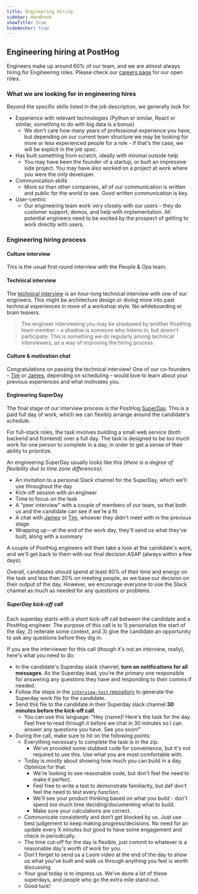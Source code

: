 ```yaml
---
title: Engineering Hiring
sidebar: Handbook
showTitle: true
hideAnchor: true
---
```


## Engineering hiring at PostHog

Engineers make up around 60% of our team, and we are almost always hiring for Engineering roles. Please check our [careers page](/careers) for our open roles. 

### What we are looking for in engineering hires

Beyond the specific skills listed in the job description, we generally look for: 

*   Experience with relevant technologies (Python or similar, React or similar, something to do with big data is a bonus)
    *   We don't care how many years of professional experience you have, but depending on our current team structure we may be looking for more or less experienced people for a role - if that's the case, we will be explicit in the job spec.
*   Has built something from scratch, ideally with minimal outside help
    *   You may have been the founder of a startup, or built an impressive side project. You may have also worked on a project at work where you were the only developer.
*   Communication skills
    *   More so than other companies, all of our communication is written and public for the world to see. Good written communication is key.
*   User-centric
    *   Our engineering team work very closely with our users - they do customer support, demos, and help with implementation. All potential engineers need to be excited by the prospect of getting to work directly with users.

### Engineering hiring process 

#### Culture interview 

This is the usual first round interview with the People & Ops team. 

#### Technical interview

The [technical interview](/handbook/people/hiring-process#2-technical-interview-with-the-hiring-manager) is an hour-long technical interview with one of our engineers. This might be architecture design or diving more into past technical experiences in more of a workshop style. No whiteboarding or brain teasers. 

> The engineer interviewing you may be shadowed by another PostHog team member – a shadow is someone who listens in, but doesn't participate. This is something we do regularly among technical interviewers, as a way of improving the hiring process.

#### Culture & motivation chat

Congratulations on passing the technical interview! One of our co-founders – [Tim](/tim) or [James](/james), depending on scheduling – would love to learn about your previous experiences and what motivates you.

#### Engineering SuperDay

The final stage of our interview process is the PostHog [SuperDay](/handbook/people/hiring-process#posthog-superday). This is a paid full day of work, which we can flexibly arrange around the candidate's schedule. 

For full-stack roles, the task involves building a small web service (both backend and frontend) over a full day. The task is designed to be _too much_ work for one person to complete in a day, in order to get a sense of their ability to prioritize. 

An engineering SuperDay usually looks like this (_there is a degree of flexibility due to time zone differences)_:

*   An invitation to a personal Slack channel for the SuperDay, which we'll use throughout the day
*   Kick-off session with an engineer
*   Time to focus on the task
*   A "peer interview" with a couple of members of our team, so that both us and the candidate can see if we're a fit
*   A chat with [James](/james) or [Tim](/tim), whoever they didn't meet with in the previous stage
*   Wrapping up – at the end of the work day, they'll send us what they've built, along with a summary

A couple of PostHog engineers will then take a look at the candidate's work, and we'll get back to them with our final decision ASAP (always within a few days).

Overall, candidates should spend at least 80% of their time and energy on the task and less than 20% on meeting people, as we base our decision on their output of the day. However, we encourage everyone to use the Slack channel as much as needed for any questions or problems.

##### SuperDay kick-off call

Each superday starts with a short kick-off call between the candidate and a PostHog engineer. The purpose of this call is to 1) personalize the start of the day, 2) reiterate some context, and 3) give the candidate an opportunity to ask any questions before they dig in.

If you are the interviewer for this call (though it's not an _interview_, really), here's what you need to do:

- In the candidate's Superday slack channel, **turn on notifications for all messages**. As the Superday lead, you're the primary one responsible for answering any questions they have and responding to their comms if needed.
- Follow the steps in the [`interview-test` repository](https://github.com/PostHog/interview-test) to generate the Superday work file for the candidate.
- Send this file to the candidate in their Superday slack channel **30 minutes before the kick-off call**.
   - You can use this language: "Hey {name}! Here's the task for the day. Feel free to read through it before we chat in 30 minutes so I can answer any questions you have. See you soon!"
- During the call, make sure to hit on the following points:
   - Everything necessary to complete the task is in the zip.
      - We've provided some stubbed code for convenience, but it's not required to use this. Use what you are most comfortable with.
   - Today is _mostly_ about showing how much you can build in a day. Optimize for that.
      - We're looking to see reasonable code, but don't feel the need to make it perfect.
      - Feel free to write a test to demonstrate familiarity, but def don't feel the need to test every function.
      - We'll see your product thinking based on what you build - don't spend _too_ much time deciding/documenting what to build.
      - Make sure your calculations are correct.
   - Communicate consistently and don’t get blocked by us. Just use best judgement to keep making progress/decisions. No need for an update every X minutes but good to have some engagement and check in periodically.
   - The time cut-off for the day is flexible, just commit to whatever is a reasonable day's worth of work for you.
   - Don't forget to send us a Loom video at the end of the day to show us what you've built and walk us through anything you feel is worth discussing.
   - Your goal today is to impress us. We've done a lot of these superdays, and people who go the extra mile stand out.
   - Good luck!
